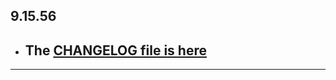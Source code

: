## 9.15.56

- ## The [CHANGELOG file is here](https://flutter-sound.canardoux.xyz/changelog.html)

-----------------------------------------------------------------------------------------------------------------------------------
